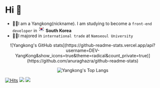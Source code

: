 # Hi 🙌

- 👨‍💻I am a Yangkong(nickname). I am studying to become a `front-end developer` in <img src="south-korea.png" width="20"/> <b>South Korea</b>
- 👨‍🎓I majored in `international trade` at `Namseoul University`

<div align="center">
![Yangkong's GitHub stats](https://github-readme-stats.vercel.app/api?username=DEV-YangKong&show_icons=true&theme=radical&count_private=true)](https://github.com/anuraghazra/github-readme-stats)

![Yangkong's Top Langs](https://github-readme-stats.vercel.app/api/top-langs/?username=DEV-YangKong&layout=compact&theme=radical)

</div>

[![Hits](https://hits.seeyoufarm.com/api/count/incr/badge.svg?url=https%3A%2F%2Fgithub.com%2FDEV-YangKong&count_bg=%23F19BCD&title_bg=%23555555&icon=github.svg&icon_color=%23F19BCD&title=hits&edge_flat=false)](https://hits.seeyoufarm.com)
<a href="https://dev-yangkong.tistory.com/" target="_blank"><img src="https://img.shields.io/badge/My tech blog-A9BCF5?style=flat-square&logo=GitHub Sponsors&logoColor=white&link=https://dev-yangkong.tistory.com/"/></a>
<a href="https://www.instagram.com/dev.yangkong/" target="_blank"><img src="https://img.shields.io/badge/Instagram-E4405F?style=flat-square&logo=Instagram&logoColor=white"/></a>
